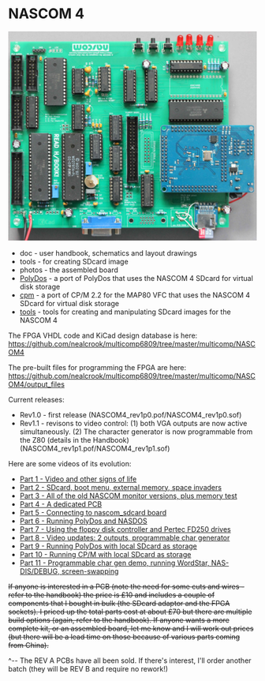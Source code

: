 # NASCOM 4

![n4_assembled.jpg](photos/n4_assembled.jpg?raw=true "NASCOM 4 assembled")

* doc - user handbook, schematics and layout drawings
* tools - for creating SDcard image
* photos - the assembled board
* [PolyDos](PolyDos/README.md) - a port of PolyDos that uses the NASCOM 4 SDcard for virtual disk storage
* [cpm](cpm/README.md) - a port of CP/M 2.2 for the MAP80 VFC that uses the NASCOM 4 SDcard for virtual disk storage
* [tools](tools/README.md) - tools for creating and manipulating SDcard images for the NASCOM 4

The FPGA VHDL code and KiCad design database is here: https://github.com/nealcrook/multicomp6809/tree/master/multicomp/NASCOM4

The pre-built files for programming the FPGA are here: https://github.com/nealcrook/multicomp6809/tree/master/multicomp/NASCOM4/output_files

Current releases:

* Rev1.0 - first release (NASCOM4_rev1p0.pof/NASCOM4_rev1p0.sof)
* Rev1.1 - revisons to video control: (1) both VGA outputs are now active simultaneously. (2) The character generator is now programmable from the Z80 (details in the Handbook) (NASCOM4_rev1p1.pof/NASCOM4_rev1p1.sof)

Here are some videos of its evolution:

* [Part 1 - Video and other signs of life](https://youtu.be/_JwadOlg9jQ)
* [Part 2 - SDcard, boot menu, external memory, space invaders](https://youtu.be/p-a7hTUv8oo)
* [Part 3 - All of the old NASCOM monitor versions, plus memory test](https://youtu.be/0gcDnrQdldA)
* [Part 4 - A dedicated PCB](https://youtu.be/sYSOiYh90dM)
* [Part 5 - Connecting to nascom_sdcard board](https://youtu.be/8UQ8GHryUmE)
* [Part 6 - Running PolyDos and NASDOS](https://youtu.be/HzWPA__F-GE)
* [Part 7 - Using the floppy disk controller and Pertec FD250 drives](https://youtu.be/_6AczylQKXc)
* [Part 8 - Video updates: 2 outputs, programmable char generator](https://www.youtube.com/watch?v=ojr-Wo8GfHs)
* [Part 9 - Running PolyDos with local SDcard as storage](https://www.youtube.com/watch?v=Y3ZjsAyj-rs)
* [Part 10 - Running CP/M with local SDcard as storage](https://www.youtube.com/watch?v=TrpH2eu6iEs)
* [Part 11 - Programmable char gen demo, running WordStar, NAS-DIS/DEBUG, screen-swapping](https://www.youtube.com/watch?v=_7C4XY207Gc)


~~If anyone is interested in a PCB (note the need for some cuts and wires - refer to the handbook) the price is £10 and includes a couple of components that I bought in bulk (the SDcard adaptor and the FPGA sockets). I priced up the total parts cost at about £70 but there are multiple build options (again, refer to the handbook). If anyone wants a more complete kit, or an assembled board, let me know and I will work out prices (but there will be a lead time on those because of various parts coming from China).~~

^-- The REV A PCBs have all been sold. If there's interest, I'll order another batch (they will be REV B and require no rework!)



